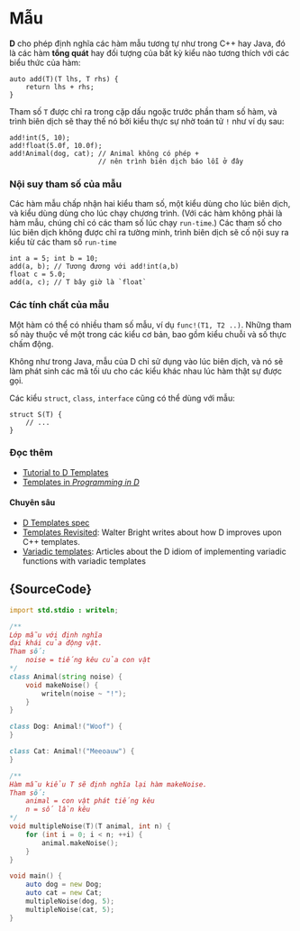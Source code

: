 # Mẫu

**D** cho phép định nghĩa các hàm mẫu tương tự như trong C++ hay Java,
đó là các hàm **tổng quát** hay đối tượng của bất kỳ kiểu nào tương thích
với các biểu thức của hàm:

    auto add(T)(T lhs, T rhs) {
        return lhs + rhs;
    }

Tham số `T` được chỉ ra trong cặp dấu ngoặc trước phần tham số hàm,
và trình biên dịch sẽ thay thế nó bởi kiểu thực sự nhờ toán tử `!` như ví dụ sau:

    add!int(5, 10);
    add!float(5.0f, 10.0f);
    add!Animal(dog, cat); // Animal không có phép +
                          // nên trình biên dịch báo lỗi ở đây

### Nội suy tham số của mẫu

Các hàm mẫu chấp nhận hai kiểu tham số, một kiểu dùng cho lúc biên dịch,
và kiểu dùng dùng cho lúc chạy chương trình. (Với các hàm không phải là
hàm mẫu, chúng chỉ có các tham số lúc chạy `run-time`.)
Các tham số cho lúc biên dịch không được chỉ ra tường minh, trình biên dịch
sẽ cố nội suy ra kiểu từ các tham số `run-time`

    int a = 5; int b = 10;
    add(a, b); // Tương đương với add!int(a,b)
    float c = 5.0;
    add(a, c); // T bây giờ là `float`

### Các tính chất của mẫu

Một hàm có thể có nhiều tham số mẫu, ví dụ `func!(T1, T2 ..)`.
Những tham số này thuộc về một trong các kiểu cơ bản, bao gồm kiểu chuỗi
và số thực chấm động.

Không như trong Java, mẫu của D chỉ sử dụng vào lúc biên dịch, và nó sẽ
làm phát sinh các mã tối ưu cho các kiểu khác nhau lúc hàm thật sự được gọi.

Các kiểu `struct`, `class`, `interface` cũng có thể dùng với mẫu:

    struct S(T) {
        // ...
    }

### Đọc thêm

- [Tutorial to D Templates](https://github.com/PhilippeSigaud/D-templates-tutorial)
- [Templates in _Programming in D_](http://ddili.org/ders/d.en/templates.html)

#### Chuyên sâu

- [D Templates spec](https://dlang.org/spec/template.html)
- [Templates Revisited](http://dlang.org/templates-revisited.html):  Walter Bright writes about how D improves upon C++ templates.
- [Variadic templates](http://dlang.org/variadic-function-templates.html): Articles about the D idiom of implementing variadic functions with variadic templates

## {SourceCode}

```d
import std.stdio : writeln;

/**
Lớp mẫu với định nghĩa
đại khái của động vật.
Tham số:
    noise = tiếng kêu của con vật
*/
class Animal(string noise) {
    void makeNoise() {
        writeln(noise ~ "!");
    }
}

class Dog: Animal!("Woof") {
}

class Cat: Animal!("Meeoauw") {
}

/**
Hàm mẫu kiểu T sẽ định nghĩa lại hàm makeNoise.
Tham số:
    animal = con vật phát tiếng kêu
    n = số lần kêu
*/
void multipleNoise(T)(T animal, int n) {
    for (int i = 0; i < n; ++i) {
        animal.makeNoise();
    }
}

void main() {
    auto dog = new Dog;
    auto cat = new Cat;
    multipleNoise(dog, 5);
    multipleNoise(cat, 5);
}
```
